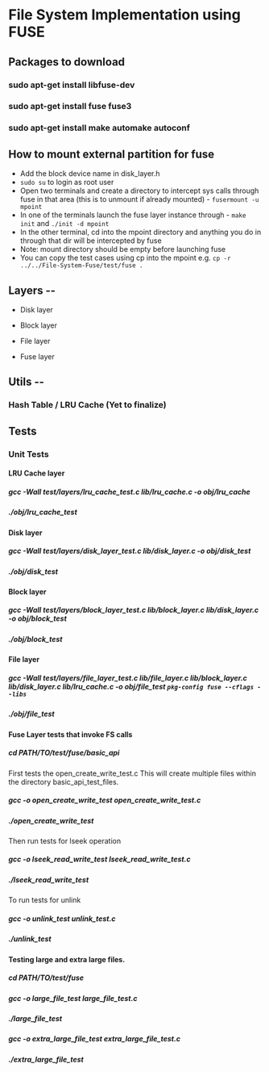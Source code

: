 # File System Implementation using FUSE

## Packages to download

### sudo apt-get install libfuse-dev
### sudo apt-get install fuse fuse3
### sudo apt-get install make automake autoconf

## How to mount external partition for fuse
- Add the block device name in disk_layer.h
- ``` sudo su ``` to login as root user
- Open two terminals and create a directory to intercept sys calls through fuse in that area (this is to unmount if already mounted) - ``` fusermount -u mpoint ```
- In one of the terminals launch the fuse layer instance through - ``` make init ``` and ``` ./init -d mpoint ```
- In the other terminal, cd into the mpoint directory and anything you do in through that dir will be intercepted by fuse
- Note: mount directory should be empty before launching fuse 
- You can copy the test cases using cp into the mpoint e.g. ``` cp -r ../../File-System-Fuse/test/fuse . ```

## Layers --

- Disk layer

- Block layer

- File layer

- Fuse layer

## Utils --

### Hash Table / LRU Cache (Yet to finalize)

## Tests

### Unit Tests

#### LRU Cache layer

##### gcc -Wall test/layers/lru_cache_test.c lib/lru_cache.c -o obj/lru_cache
##### ./obj/lru_cache_test

#### Disk layer

##### gcc -Wall test/layers/disk_layer_test.c lib/disk_layer.c -o obj/disk_test
##### ./obj/disk_test

#### Block layer

##### gcc -Wall test/layers/block_layer_test.c lib/block_layer.c lib/disk_layer.c -o obj/block_test
##### ./obj/block_test

#### File layer

##### gcc -Wall test/layers/file_layer_test.c lib/file_layer.c lib/block_layer.c lib/disk_layer.c lib/lru_cache.c -o obj/file_test `pkg-config fuse --cflags --libs`
##### ./obj/file_test

#### Fuse Layer tests that invoke FS calls

##### cd PATH/TO/test/fuse/basic_api
First tests the open_create_write_test.c This will create multiple files within the directory basic_api_test_files.
##### gcc -o open_create_write_test open_create_write_test.c
##### ./open_create_write_test

Then run tests for lseek operation
##### gcc -o lseek_read_write_test lseek_read_write_test.c
##### ./lseek_read_write_test

To run tests for unlink
##### gcc -o unlink_test unlink_test.c
##### ./unlink_test

#### Testing large and extra large files.
##### cd PATH/TO/test/fuse
##### gcc -o large_file_test  large_file_test.c
##### ./large_file_test

##### gcc -o extra_large_file_test extra_large_file_test.c
##### ./extra_large_file_test



